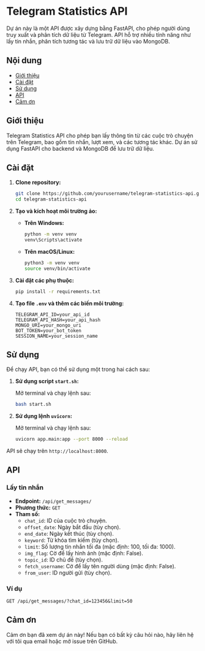 # Telegram Statistics API

Dự án này là một API được xây dựng bằng FastAPI, cho phép người dùng truy xuất và phân tích dữ liệu từ Telegram. API hỗ trợ nhiều tính năng như lấy tin nhắn, phân tích tương tác và lưu trữ dữ liệu vào MongoDB.

## Nội dung

- [Giới thiệu](#giới-thiệu)
- [Cài đặt](#cài-đặt)
- [Sử dụng](#sử-dụng)
- [API](#api)
- [Cảm ơn](#cảm-ơn)

## Giới thiệu

Telegram Statistics API cho phép bạn lấy thông tin từ các cuộc trò chuyện trên Telegram, bao gồm tin nhắn, lượt xem, và các tương tác khác. Dự án sử dụng FastAPI cho backend và MongoDB để lưu trữ dữ liệu.

## Cài đặt

1. **Clone repository:**

   ```bash
   git clone https://github.com/yourusername/telegram-statistics-api.git
   cd telegram-statistics-api
   ```

2. **Tạo và kích hoạt môi trường ảo:**

   - **Trên Windows:**

     ```bash
     python -m venv venv
     venv\Scripts\activate
     ```

   - **Trên macOS/Linux:**

     ```bash
     python3 -m venv venv
     source venv/bin/activate
     ```

3. **Cài đặt các phụ thuộc:**

   ```bash
   pip install -r requirements.txt
   ```

4. **Tạo file `.env` và thêm các biến môi trường:**

   ```plaintext
   TELEGRAM_API_ID=your_api_id
   TELEGRAM_API_HASH=your_api_hash
   MONGO_URI=your_mongo_uri
   BOT_TOKEN=your_bot_token
   SESSION_NAME=your_session_name
   ```

## Sử dụng

Để chạy API, bạn có thể sử dụng một trong hai cách sau:

1. **Sử dụng script `start.sh`:**

   Mở terminal và chạy lệnh sau:

   ```bash
   bash start.sh
   ```

2. **Sử dụng lệnh `uvicorn`:**

   Mở terminal và chạy lệnh sau:

   ```bash
   uvicorn app.main:app --port 8000 --reload
   ```

API sẽ chạy trên `http://localhost:8000`.

## API

### Lấy tin nhắn

- **Endpoint:** `/api/get_messages/`
- **Phương thức:** `GET`
- **Tham số:**
  - `chat_id`: ID của cuộc trò chuyện.
  - `offset_date`: Ngày bắt đầu (tùy chọn).
  - `end_date`: Ngày kết thúc (tùy chọn).
  - `keyword`: Từ khóa tìm kiếm (tùy chọn).
  - `limit`: Số lượng tin nhắn tối đa (mặc định: 100, tối đa: 1000).
  - `img_flag`: Cờ để lấy hình ảnh (mặc định: False).
  - `topic_id`: ID chủ đề (tùy chọn).
  - `fetch_username`: Cờ để lấy tên người dùng (mặc định: False).
  - `from_user`: ID người gửi (tùy chọn).

### Ví dụ

```
GET /api/get_messages/?chat_id=123456&limit=50
```

## Cảm ơn

Cảm ơn bạn đã xem dự án này! Nếu bạn có bất kỳ câu hỏi nào, hãy liên hệ với tôi qua email hoặc mở issue trên GitHub.